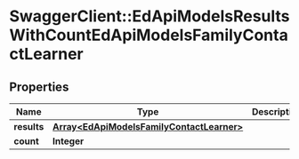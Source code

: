# SwaggerClient::EdApiModelsResultsWithCountEdApiModelsFamilyContactLearner

## Properties
Name | Type | Description | Notes
------------ | ------------- | ------------- | -------------
**results** | [**Array&lt;EdApiModelsFamilyContactLearner&gt;**](EdApiModelsFamilyContactLearner.md) |  | [optional] 
**count** | **Integer** |  | [optional] 


